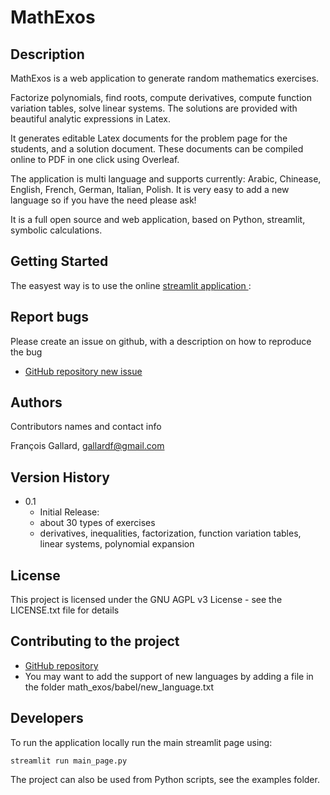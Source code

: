 # MathExos

## Description

MathExos is a web application to generate random mathematics exercises.

Factorize polynomials, find roots, compute derivatives, compute function variation tables, solve linear systems.
The solutions are provided with beautiful analytic expressions in Latex.

It  generates editable Latex documents for the problem page for the students, and a solution document.
These documents can be compiled online to PDF in one click using Overleaf.

The application is multi language and supports currently: Arabic, Chinease, English, French, German, Italian, Polish.
It is very easy to add a new language so if you have the need please ask!

It is a full open source and web application, based on Python, streamlit, symbolic calculations.

## Getting Started

The easyest way is to use the online [streamlit application ](https://mathexos.streamlit.app/):


## Report bugs

Please create an issue on github, with a description on how to reproduce the bug
* [GitHub repository new issue](https://github.com/FrancoisGallard/math_exos/issues/new)

## Authors

Contributors names and contact info

François Gallard, gallardf@gmail.com

## Version History
 
* 0.1
    * Initial Release: 
    * about 30 types of exercises
    * derivatives, inequalities, factorization, function variation tables, linear systems, polynomial expansion

## License

This project is licensed under the GNU AGPL v3 License - see the LICENSE.txt file for details
 
## Contributing to the project

* [GitHub repository](https://github.com/FrancoisGallard/math_exos)
* You may want to add the support of new languages by adding a file in the folder math_exos/babel/new_language.txt

## Developers

To run the application locally run the main streamlit page using:

``` 
streamlit run main_page.py
```

The project can also be used from Python scripts, see the examples folder.